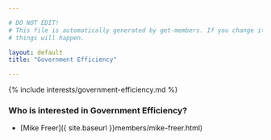 ```yaml
---

# DO NOT EDIT!
# This file is automatically generated by get-members. If you change it, bad
# things will happen.

layout: default
title: "Government Efficiency"

---
```


{% include interests/government-efficiency.md %}

### Who is interested in Government Efficiency?


* [Mike Freer]({ site.baseurl }}members/mike-freer.html)
